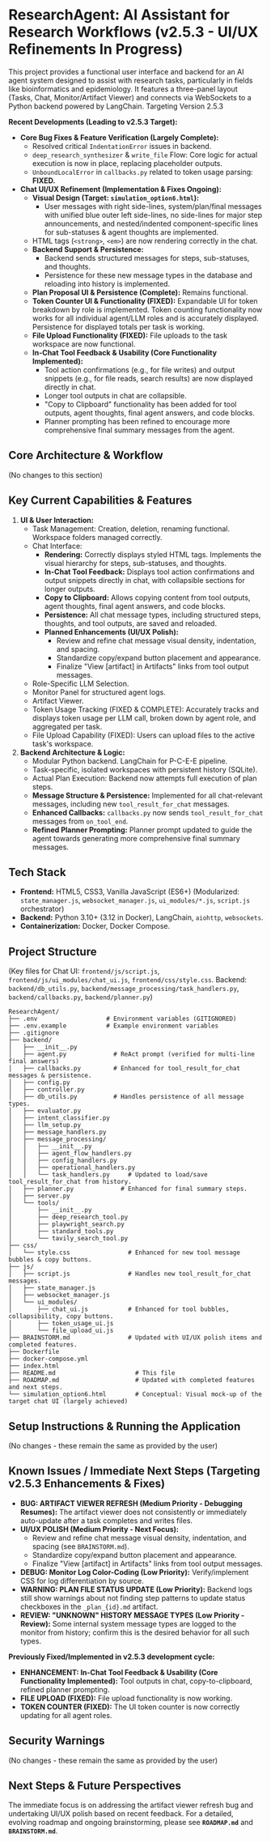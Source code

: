 # ResearchAgent: AI Assistant for Research Workflows (v2.5.3 - UI/UX Refinements In Progress)

This project provides a functional user interface and backend for an AI agent system designed to assist with research tasks, particularly in fields like bioinformatics and epidemiology. It features a three-panel layout (Tasks, Chat, Monitor/Artifact Viewer) and connects via WebSockets to a Python backend powered by LangChain.
Targeting Version 2.5.3

**Recent Developments (Leading to v2.5.3 Target):**

-   **Core Bug Fixes & Feature Verification (Largely Complete):**
    -   Resolved critical `IndentationError` issues in backend.
    -   `deep_research_synthesizer` & `write_file` Flow: Core logic for actual execution is now in place, replacing placeholder outputs.
    -   `UnboundLocalError` in `callbacks.py` related to token usage parsing: **FIXED.**
-   **Chat UI/UX Refinement (Implementation & Fixes Ongoing):**
    -   **Visual Design (Target: `simulation_option6.html`):**
        -   User messages with right side-lines, system/plan/final messages with unified blue outer left side-lines, no side-lines for major step announcements, and nested/indented component-specific lines for sub-statuses & agent thoughts are implemented.
    -   HTML tags (`<strong>`, `<em>`) are now rendering correctly in the chat.
    -   **Backend Support & Persistence:**
        -   Backend sends structured messages for steps, sub-statuses, and thoughts.
        -   Persistence for these new message types in the database and reloading into history is implemented.
    -   **Plan Proposal UI & Persistence (Complete):** Remains functional.
    -   **Token Counter UI & Functionality (FIXED):** Expandable UI for token breakdown by role is implemented. Token counting functionality now works for all individual agent/LLM roles and is accurately displayed. Persistence for displayed totals per task is working.
    -   **File Upload Functionality (FIXED):** File uploads to the task workspace are now functional.
    -   **In-Chat Tool Feedback & Usability (Core Functionality Implemented):**
        -   Tool action confirmations (e.g., for file writes) and output snippets (e.g., for file reads, search results) are now displayed directly in chat.
        -   Longer tool outputs in chat are collapsible.
        -   "Copy to Clipboard" functionality has been added for tool outputs, agent thoughts, final agent answers, and code blocks.
        -   Planner prompting has been refined to encourage more comprehensive final summary messages from the agent.

## Core Architecture & Workflow

(No changes to this section)

## Key Current Capabilities & Features

1.  **UI & User Interaction:**
    -   Task Management: Creation, deletion, renaming functional. Workspace folders managed correctly.
    -   Chat Interface:
        -   **Rendering:** Correctly displays styled HTML tags. Implements the visual hierarchy for steps, sub-statuses, and thoughts.
        -   **In-Chat Tool Feedback:** Displays tool action confirmations and output snippets directly in chat, with collapsible sections for longer outputs.
        -   **Copy to Clipboard:** Allows copying content from tool outputs, agent thoughts, final agent answers, and code blocks.
        -   **Persistence:** All chat message types, including structured steps, thoughts, and tool outputs, are saved and reloaded.
        -   **Planned Enhancements (UI/UX Polish):**
            -   Review and refine chat message visual density, indentation, and spacing.
            -   Standardize copy/expand button placement and appearance.
            -   Finalize "View [artifact] in Artifacts" links from tool output messages.
    -   Role-Specific LLM Selection.
    -   Monitor Panel for structured agent logs.
    -   Artifact Viewer.
    -   Token Usage Tracking (FIXED & COMPLETE): Accurately tracks and displays token usage per LLM call, broken down by agent role, and aggregated per task.
    -   File Upload Capability (FIXED): Users can upload files to the active task's workspace.
2.  **Backend Architecture & Logic:**
    -   Modular Python backend. LangChain for P-C-E-E pipeline.
    -   Task-specific, isolated workspaces with persistent history (SQLite).
    -   Actual Plan Execution: Backend now attempts full execution of plan steps.
    -   **Message Structure & Persistence:** Implemented for all chat-relevant messages, including new `tool_result_for_chat` messages.
    -   **Enhanced Callbacks:** `callbacks.py` now sends `tool_result_for_chat` messages from `on_tool_end`.
    -   **Refined Planner Prompting:** Planner prompt updated to guide the agent towards generating more comprehensive final summary messages.

## Tech Stack

-   **Frontend:** HTML5, CSS3, Vanilla JavaScript (ES6+) (Modularized: `state_manager.js`, `websocket_manager.js`, `ui_modules/*.js`, `script.js` orchestrator)
-   **Backend:** Python 3.10+ (3.12 in Docker), LangChain, `aiohttp`, `websockets`.
-   **Containerization:** Docker, Docker Compose.

## Project Structure

(Key files for Chat UI: `frontend/js/script.js`, `frontend/js/ui_modules/chat_ui.js`, `frontend/css/style.css`. Backend: `backend/db_utils.py`, `backend/message_processing/task_handlers.py`, `backend/callbacks.py`, `backend/planner.py`)

```
ResearchAgent/
├── .env                   # Environment variables (GITIGNORED)
├── .env.example           # Example environment variables
├── .gitignore
├── backend/
│   ├── __init__.py
│   ├── agent.py             # ReAct prompt (verified for multi-line final answers)
│   ├── callbacks.py         # Enhanced for tool_result_for_chat messages & persistence.
│   ├── config.py
│   ├── controller.py
│   ├── db_utils.py          # Handles persistence of all message types.
│   ├── evaluator.py
│   ├── intent_classifier.py
│   ├── llm_setup.py
│   ├── message_handlers.py
│   ├── message_processing/
│   │   ├── __init__.py
│   │   ├── agent_flow_handlers.py 
│   │   ├── config_handlers.py
│   │   ├── operational_handlers.py
│   │   └── task_handlers.py     # Updated to load/save tool_result_for_chat from history.
│   ├── planner.py             # Enhanced for final summary steps.
│   ├── server.py
│   └── tools/
│       ├── __init__.py
│       ├── deep_research_tool.py
│       ├── playwright_search.py
│       ├── standard_tools.py
│       └── tavily_search_tool.py
├── css/
│   └── style.css                # Enhanced for new tool message bubbles & copy buttons.
├── js/
│   ├── script.js                # Handles new tool_result_for_chat messages.
│   ├── state_manager.js
│   ├── websocket_manager.js
│   └── ui_modules/
│       ├── chat_ui.js           # Enhanced for tool bubbles, collapsibility, copy buttons.
│       ├── token_usage_ui.js
│       └── file_upload_ui.js
├── BRAINSTORM.md                # Updated with UI/UX polish items and completed features.
├── Dockerfile
├── docker-compose.yml
├── index.html
├── README.md                      # This file
├── ROADMAP.md                     # Updated with completed features and next steps.
└── simulation_option6.html        # Conceptual: Visual mock-up of the target chat UI (largely achieved)
```

## Setup Instructions & Running the Application

(No changes - these remain the same as provided by the user)

## Known Issues / Immediate Next Steps (Targeting v2.5.3 Enhancements & Fixes)

-   **BUG: ARTIFACT VIEWER REFRESH (Medium Priority - Debugging Resumes):** The artifact viewer does not consistently or immediately auto-update after a task completes and writes files.
-   **UI/UX POLISH (Medium Priority - Next Focus):**
    -   Review and refine chat message visual density, indentation, and spacing (see `BRAINSTORM.md`).
    -   Standardize copy/expand button placement and appearance.
    -   Finalize "View [artifact] in Artifacts" links from tool output messages.
-   **DEBUG: Monitor Log Color-Coding (Low Priority):** Verify/implement CSS for log differentiation by source.
-   **WARNING: PLAN FILE STATUS UPDATE (Low Priority):** Backend logs still show warnings about not finding step patterns to update status checkboxes in the `_plan_{id}.md` artifact.
-   **REVIEW: "UNKNOWN" HISTORY MESSAGE TYPES (Low Priority - Review):** Some internal system message types are logged to the monitor from history; confirm this is the desired behavior for all such types.

**Previously Fixed/Implemented in v2.5.3 development cycle:**
-   **ENHANCEMENT: In-Chat Tool Feedback & Usability (Core Functionality Implemented):** Tool outputs in chat, copy-to-clipboard, refined planner prompting.
-   **FILE UPLOAD (FIXED):** File upload functionality is now working.
-   **TOKEN COUNTER (FIXED):** The UI token counter is now correctly updating for all agent roles.

## Security Warnings

(No changes - these remain the same as provided by the user)

## Next Steps & Future Perspectives

The immediate focus is on addressing the artifact viewer refresh bug and undertaking UI/UX polish based on recent feedback. For a detailed, evolving roadmap and ongoing brainstorming, please see **`ROADMAP.md`** and **`BRAINSTORM.md`**.
